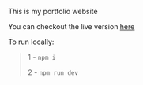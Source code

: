 This is my portfolio website

You can checkout the live version [here](https://pezhmangh.ir/)

To run locally:

> 1 - `npm i`
>
> 2 - `npm run dev`
